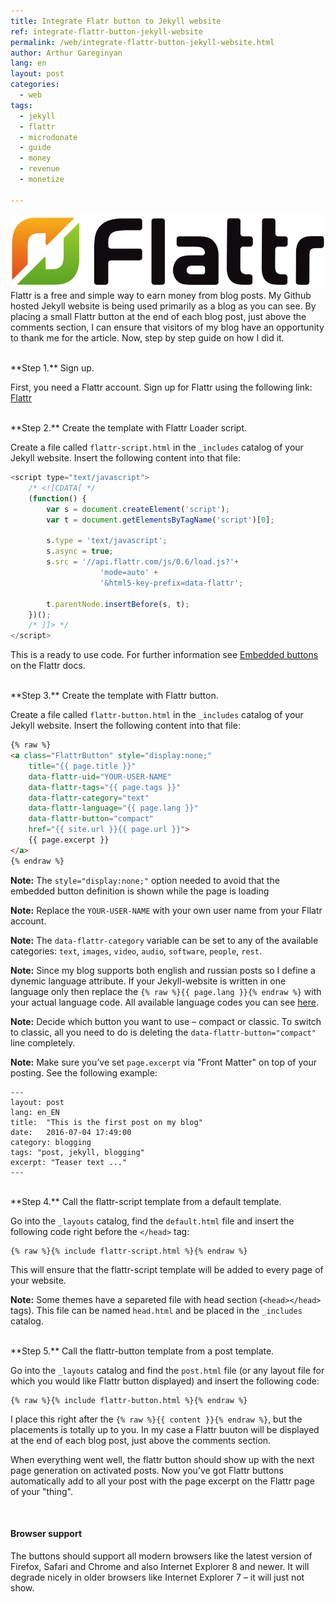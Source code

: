 ```yaml
---
title: Integrate Flatr button to Jekyll website
ref: integrate-flattr-button-jekyll-website
permalink: /web/integrate-flattr-button-jekyll-website.html
author: Arthur Gareginyan
lang: en
layout: post
categories:
  - web
tags:
  - jekyll
  - flattr
  - microdonate
  - guide
  - money
  - revenue
  - monetize

---
```


![thumb](/images/flattr-logo.png)
Flattr is a free and simple way to earn money from blog posts. My Github hosted Jekyll website is being used primarily as a blog as you can see. By placing a small Flattr button at the end of each blog post, just above the comments section, I can ensure that visitors of my blog have an opportunity to thank me for the article. Now, step by step guide on how I did it.


<br>
**Step 1.** Sign up.

First, you need a Flattr account. Sign up for Flattr using the following link: [Flattr](https://flattr.com/signup)


<br>
**Step 2.** Create the template with Flattr Loader script.

Create a file called `flattr-script.html` in the `_includes` catalog of your Jekyll website. Insert the following content into that file:

```javascript
<script type="text/javascript">
    /* <![CDATA[ */
    (function() {
        var s = document.createElement('script');
        var t = document.getElementsByTagName('script')[0];

        s.type = 'text/javascript';
        s.async = true;
        s.src = '//api.flattr.com/js/0.6/load.js?'+
                    'mode=auto' +
                    '&html5-key-prefix=data-flattr';

        t.parentNode.insertBefore(s, t);
    })();
    /* ]]> */
</script>
```

This is a ready to use code. For further information see [Embedded buttons](http://developers.flattr.net/button/) on the Flattr docs.


<br>
**Step 3.** Create the template with Flattr button.

Create a file called `flattr-button.html` in the `_includes` catalog of your Jekyll website. Insert the following content into that file:

```html
{% raw %}
<a class="FlattrButton" style="display:none;"
    title="{{ page.title }}"
    data-flattr-uid="YOUR-USER-NAME"
    data-flattr-tags="{{ page.tags }}"
    data-flattr-category="text"
    data-flattr-language="{{ page.lang }}"
    data-flattr-button="compact"
    href="{{ site.url }}{{ page.url }}">
    {{ page.excerpt }}
</a>
{% endraw %}
```

**Note:** The `style="display:none;"` option needed to avoid that the embedded button definition is shown while the page is loading

**Note:** Replace the `YOUR-USER-NAME` with your own user name from your Fllatr account.

**Note:** The `data-flattr-category` variable can be set to any of the available categories: `text`, `images`, `video`, `audio`, `software`, `people`, `rest`.

**Note:** Since my blog supports both english and russian posts so I define a dynemic language attribute. If your Jekyll-website is written in one language only then replace the `{% raw %}{{ page.lang }}{% endraw %}` with your actual language code. All available language codes you can see [here](https://api.flattr.com/rest/v2/languages.txt).

**Note:** Decide which button you want to use – compact or classic. To switch to classic, all you need to do is deleting the `data-flattr-button="compact"` line completely.

**Note:** Make sure you’ve set `page.excerpt` via "Front Matter" on top of your posting. See the following example:

```
---
layout: post
lang: en_EN
title:  "This is the first post on my blog"
date:   2016-07-04 17:49:00
category: blogging
tags: "post, jekyll, blogging"
excerpt: "Teaser text ..."
---
```

<br>
**Step 4.** Call the flattr-script template from a default template.

Go into the `_layouts` catalog, find the `default.html` file and insert the following code right before the `</head>` tag:

```
{% raw %}{% include flattr-script.html %}{% endraw %}
```

This will ensure that the flattr-script template will be added to every page of your website.

**Note:** Some themes have a separeted file with head section (`<head></head>` tags). This file can be named `head.html` and be placed in the `_includes` catalog.

<br>
**Step 5.** Call the flattr-button template from a post template.

Go into the `_layouts` catalog and find the `post.html` file (or any layout file for which you would like Flattr button displayed) and insert the following code:

```
{% raw %}{% include flattr-button.html %}{% endraw %}
```

I place this right after the `{% raw %}{{ content }}{% endraw %}`, but the placements is totally up to you. In my case a Flattr buuton will be displayed at the end of each blog post, just above the comments section.

When everything went well, the flattr button should show up with the next page generation on activated posts. Now you’ve got Flattr buttons automatically add to all your post with the page excerpt on the Flattr page of your "thing".


<br>

#### Browser support

The buttons should support all modern browsers like the latest version of Firefox, Safari and Chrome and also Internet Explorer 8 and newer. It will degrade nicely in older browsers like Internet Explorer 7 – it will just not show.